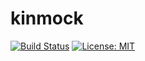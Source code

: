 # kinmock

[![Build Status](https://secure.travis-ci.org/t-kojima/kinmock.png?branch=master)](http://travis-ci.org/t-kojima/kinmock)
[![License: MIT](https://img.shields.io/badge/License-MIT-yellow.svg)](https://opensource.org/licenses/MIT)

